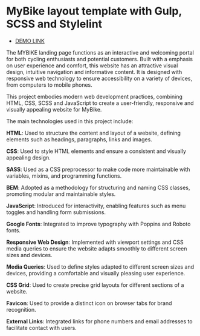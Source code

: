 # MyBike layout template with Gulp, SCSS and Stylelint

  - [DEMO LINK](https://maks-tsarenko.github.io/MyBike-landing/)

The MYBIKE landing page functions as an interactive and welcoming portal for both cycling enthusiasts and potential customers. Built with a emphasis on user experience and comfort, this website has an attractive visual design, intuitive navigation and informative content. It is designed with responsive web technology to ensure accessibility on a variety of devices, from computers to mobile phones.

This project embodies modern web development practices, combining HTML, CSS, SCSS and JavaScript to create a user-friendly, responsive and visually appealing website for MyBike.

The main technologies used in this project include:

   **HTML**: Used to structure the content and layout of a website, defining elements such as headings, paragraphs, links and images.

  **CSS**: Used to style HTML elements and ensure a consistent and visually appealing design.

  **SASS**: Used as a CSS preprocessor to make code more maintainable with variables, mixins, and programming functions.

  **BEM**: Adopted as a methodology for structuring and naming CSS classes, promoting modular and maintainable styles.

  **JavaScript**: Introduced for interactivity, enabling features such as menu toggles and handling form submissions.

  **Google Fonts**: Integrated to improve typography with Poppins and Roboto fonts.

  **Responsive Web Design**: Implemented with viewport settings and CSS media queries to ensure the website adapts smoothly to different screen sizes and devices.

  **Media Queries**: Used to define styles adapted to different screen sizes and devices, providing a comfortable and visually pleasing user experience.

  **CSS Grid**: Used to create precise grid layouts for different sections of a website.

  **Favicon**: Used to provide a distinct icon on browser tabs for brand recognition.

  **External Links**: Integrated links for phone numbers and email addresses to facilitate contact with users.
